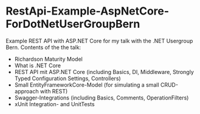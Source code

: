 # RestApi-Example-AspNetCore-ForDotNetUserGroupBern
Example REST API with ASP.NET Core for my talk with the .NET Usergroup Bern.
Contents of the the talk:
  - Richardson Maturity Model
  - What is .NET Core
  - REST API mit ASP.NET Core (including Basics, DI, Middleware, Strongly Typed Configuration Settings, Controllers)
  - Small EntityFrameworkCore-Model (for simulating a small CRUD-approach with REST)
  - Swagger-Integrations (including Basics, Comments, OperationFilters)
  - xUnit Integration- and UnitTests

